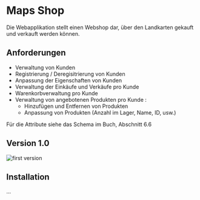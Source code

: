 # Maps Shop
Die Webapplikation stellt einen Webshop dar, über den Landkarten gekauft und verkauft werden können.

## Anforderungen
*  Verwaltung von Kunden
*  Registrierung / Deregisitrierung von Kunden
*  Anpassung der Eigenschaften von Kunden
*  Verwaltung der Einkäufe und Verkäufe pro Kunde
*  Warenkorbverwaltung pro Kunde
*  Verwaltung von angebotenen Produkten pro Kunde :
    * Hinzufügen und Entfernen von Produkten
    * Anpassung von Produkten (Anzahl im Lager, Name, ID, usw.)

Für die Attribute siehe das Schema im Buch, Abschnitt 6.6

## Version 1.0
![first version][version1]<br/>

## Installation
...


[version1]: /res/minesweeper_start.PNG "first version"